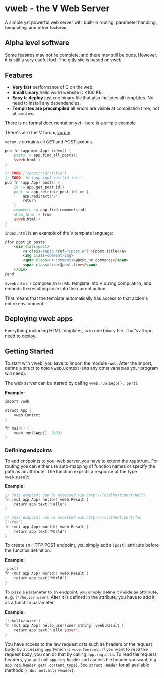 # vweb - the V Web Server #

A simple yet powerful web server with built-in routing, parameter handling,
templating, and other features.

## Alpha level software ##

Some features may not be complete, and there may still be bugs.  However, it is
still a very useful tool.  The [gitly](https://gitly.org/) site is based on vweb.

## Features ##

- **Very fast** performance of C on the web.
- **Small binary** hello world website is <100 KB.
- **Easy to deploy** just one binary file that also includes all templates.
  No need to install any dependencies.
- **Templates are precompiled** all errors are visible at compilation time,
  not at runtime.

There is no formal documentation yet - here is a simple
[example](https://github.com/vlang/v/tree/master/examples/vweb/vweb_example.v)

There's also the V forum, [vorum](https://github.com/vlang/vorum)

`vorum.v` contains all GET and POST actions.

```v ignore
pub fn (app mut App) index() {
	posts := app.find_all_posts()
	$vweb.html()
}

// TODO ['/post/:id/:title']
// TODO `fn (app App) post(id int)`
pub fn (app App) post() {
	id := app.get_post_id()
	post := app.retrieve_post(id) or {
		app.redirect('/')
		return
	}
	comments := app.find_comments(id)
	show_form := true
	$vweb.html()
}
```

`index.html` is an example of the V template language:

```html
@for post in posts
	<div class=post>
		<a class=topic href="@post.url">@post.title</a>
		<img class=comment-img>
		<span class=nr-comments>@post.nr_comments</span>
		<span class=time>@post.time</span>
	</div>
@end
```

`$vweb.html()` compiles an HTML template into V during compilation,
and embeds the resulting code into the current action.

That means that the template automatically has access to that action's entire environment.

## Deploying vweb apps ##

Everything, including HTML templates, is in one binary file. That's all you need to deploy.

## Getting Started ##

To start with vweb, you have to import the module `vweb`.  After the import,
define a struct to hold vweb.Context (and any other variables your program will
need).

The web server can be started by calling `vweb.run(&App{}, port)`.

**Example:**

```v ignore
import vweb

struct App {
    vweb.Context
}

fn main() {
	vweb.run(&App{}, 8080)
}
```

### Defining endpoints ###

To add endpoints to your web server, you have to extend the `App` struct.
For routing you can either use auto-mapping of function names or specify the path as an attribute.
The function expects a response of the type `vweb.Result`.

**Example:**

```v ignore
// This endpoint can be accessed via http://localhost:port/hello
fn (mut app App) hello() vweb.Result {
	return app.text('Hello')
}

// This endpoint can be accessed via http://localhost:port/foo
["/foo"]
fn (mut app App) world() vweb.Result {
	return app.text('World')
}
```

To create an HTTP POST endpoint, you simply add a `[post]` attribute before the function definition.

**Example:**

```v ignore
[post]
fn (mut app App) world() vweb.Result {
	return app.text('World')
}
```

To pass a parameter to an endpoint, you simply define it inside
an attribute, e. g. `['/hello/:user]`.
After it is defined in the attribute, you have to add it as a function parameter.

**Example:**

```v ignore
['/hello/:user']
fn (mut app App) hello_user(user string) vweb.Result {
	return app.text('Hello $user')
}
```

You have access to the raw request data such as headers
or the request body by accessing `app` (which is `vweb.Context`).
If you want to read the request body, you can do that by calling `app.req.data`.
To read the request headers, you just call `app.req.header` and access the
header you want, e.g. `app.req.header.get(.content_type)`. See `struct Header`
for all available methods (`v doc net.http Header`).
